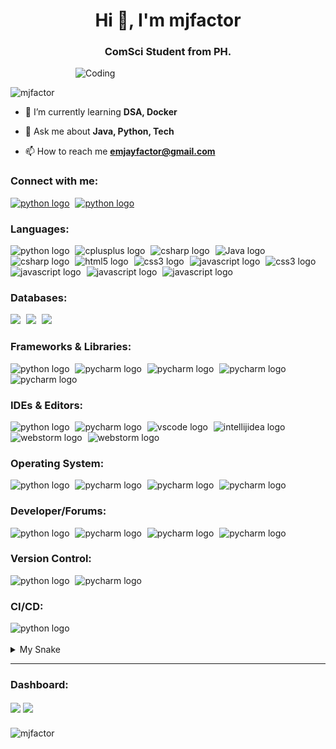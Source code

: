 <h1 align="center">Hi 👋, I'm mjfactor</h1>
<h3 align="center">ComSci Student from PH.</h3>
<img align="right" alt="Coding" width="400" src="https://raw.githubusercontent.com/gist/vininjr/d29bb07bdadb41e4b0923bc8fa748b1a/raw/88f20c9d749d756be63f22b09f3c4ac570bc5101/programming.gif">

<br>

<p align="left"> <img src="https://komarev.com/ghpvc/?username=mjfactor&label=Profile%20views&color=0e75b6&style=flat" alt="mjfactor" /> </p>

- 🌱 I’m currently learning **DSA, Docker**

- 💬 Ask me about **Java, Python, Tech**

- 📫 How to reach me **emjayfactor@gmail.com**


<h3 align="left">Connect with me:</h3>
<div align="left">
  <a href="https://www.facebook.com/profile.php?id=100009675437425"><img src="https://img.shields.io/badge/Facebook-%231877F2.svg?style=for-the-badge&logo=Facebook&logoColor=white" height="30"  alt="python logo"/></a>
  <img width="1"> 
  <a href="https://www.linkedin.com/in/emjay-factor-6b01ab209/"target="_blank" rel="noopener"><img src="https://img.shields.io/badge/linkedin-%230077B5.svg?style=for-the-badge&logo=linkedin&logoColor=white"  height="30" alt="python logo"/></a>
  <img width="1"> 
  
</div>

<h3 align="left">Languages:</h3>
<div align="left">
  <img src="https://img.shields.io/badge/Python-3776AB?logo=python&logoColor=white&style=for-the-badge" height="30" alt="python logo"  />
  <img width="1" />
  <img src="https://img.shields.io/badge/C++-00599C?logo=cplusplus&logoColor=white&style=for-the-badge" height="30" alt="cplusplus logo"  />
  <img width="1" />
  <img src="https://img.shields.io/badge/C Sharp-239120?logo=csharp&logoColor=white&style=for-the-badge" height="30" alt="csharp logo"  />
  <img width="1" />
  <img src="https://img.shields.io/badge/Java-ED8B00?style=for-the-badge&logo=openjdk&logoColor=white" height="30" alt="Java logo"  />
  <img width="1" />
  <img src="https://img.shields.io/badge/r-%23276DC3.svg?style=for-the-badge&logo=r&logoColor=white" height="30" alt="csharp logo"  />
  <img width="1" />
  <img src="https://img.shields.io/badge/HTML5-E34F26?logo=html5&logoColor=white&style=for-the-badge" height="30" alt="html5 logo"  />
  <img width="1" />
  <img src="https://img.shields.io/badge/CSS3-1572B6?logo=css3&logoColor=white&style=for-the-badge" height="30" alt="css3 logo"  />
  <img width="1" />
  <img src="https://img.shields.io/badge/JavaScript-F7DF1E?logo=javascript&logoColor=black&style=for-the-badge" height="30" alt="javascript logo"  />
  <img width="1" />
  <img src="https://img.shields.io/badge/shell_script-%23121011.svg?style=for-the-badge&logo=gnu-bash&logoColor=white" height="30" alt="css3 logo"  />
  <img width="1" />
  <img src="https://img.shields.io/badge/Windows%20Terminal-%234D4D4D.svg?style=for-the-badge&logo=windows-terminal&logoColor=white" height="30" alt="javascript logo"  />
  <img width="1" />
  <img src="https://img.shields.io/badge/PowerShell-%235391FE.svg?style=for-the-badge&logo=powershell&logoColor=white" height="30" alt="javascript logo"  />
  <img width="1" />
  <img src="https://img.shields.io/badge/markdown-%23000000.svg?style=for-the-badge&logo=markdown&logoColor=white" height="30" alt="javascript logo"  />
</div>

<h3 align="left">Databases:</h3>
<div align="left">
  <img src="https://img.shields.io/badge/firebase-a08021?style=for-the-badge&logo=firebase&logoColor=ffcd34"/>
  <img width="1" />
  <img src="https://img.shields.io/badge/mysql-4479A1.svg?style=for-the-badge&logo=mysql&logoColor=white"/>
  <img width="1" />
  <img src="https://img.shields.io/badge/MongoDB-%234ea94b.svg?style=for-the-badge&logo=mongodb&logoColor=white"/>
  <img width="1" />

<h3 align="left">Frameworks & Libraries:</h3>
<div align="left">
  <img src="https://img.shields.io/badge/javafx-%23FF0000.svg?style=for-the-badge&logo=javafx&logoColor=white" height="30" alt="python logo"  />
  <img width="1" />
  <img src="https://img.shields.io/badge/Qt-%23217346.svg?style=for-the-badge&logo=Qt&logoColor=white" height="30" alt="pycharm logo"  />
  <img width="1" />
  <img src="https://img.shields.io/badge/swing-red?style=for-the-badge&logo=coffeescript" height="30" alt="pycharm logo"  />
  <img width="1" />
  <img src="https://img.shields.io/badge/numpy-%23013243.svg?style=for-the-badge&logo=numpy&logoColor=white" height="30" alt="pycharm logo"  />
  <img width="1" />
  <img src="https://img.shields.io/badge/PyTorch-%23EE4C2C.svg?style=for-the-badge&logo=PyTorch&logoColor=white" height="30" alt="pycharm logo"  />
  <img width="1" />
</div>

<h3 align="left">IDEs & Editors:</h3>
<div align="left">
  <img src="https://img.shields.io/badge/NetBeansIDE-1B6AC6.svg?style=for-the-badge&logo=apache-netbeans-ide&logoColor=white" height="30" alt="python logo"  />
  <img width="1" />
  <img src="https://img.shields.io/badge/PyCharm-000000?logo=pycharm&logoColor=white&style=for-the-badge" height="30" alt="pycharm logo"  />
  <img width="1" />
  <img src="https://img.shields.io/badge/Visual Studio Code-007ACC?logo=visualstudiocode&logoColor=white&style=for-the-badge" height="30" alt="vscode logo"  />
  <img width="1" />
  <img src="https://img.shields.io/badge/IntelliJ IDEA-000000?logo=intellijidea&logoColor=white&style=for-the-badge" height="30" alt="intellijidea logo"  />
  <img width="1" />
  <img src="https://img.shields.io/badge/WebStorm-000000?logo=webstorm&logoColor=white&style=for-the-badge" height="30" alt="webstorm logo"  />
  <img width="1" />
  <img src="https://img.shields.io/badge/Rider-000000.svg?style=for-the-badge&logo=Rider&logoColor=white&color=black&labelColor=crimson" height="30" alt="webstorm logo"  />
</div>

<h3 align="left">Operating System:</h3>
<div align="left">
  <img src="https://img.shields.io/badge/Linux-FCC624?style=for-the-badge&logo=linux&logoColor=black" height="30" alt="python logo"  />
  <img width="1" />
  <img src="https://img.shields.io/badge/Windows-0078D6?style=for-the-badge&logo=windows&logoColor=white" height="30" alt="pycharm logo"  />
  <img width="1" />
  <img src="https://img.shields.io/badge/Kali-268BEE?style=for-the-badge&logo=kalilinux&logoColor=white" height="30" alt="pycharm logo"  />
  <img width="1" />
  <img src="https://img.shields.io/badge/Ubuntu-E95420?style=for-the-badge&logo=ubuntu&logoColor=white" height="30" alt="pycharm logo"  />
  <img width="1" />
</div>

<h3 align="left">Developer/Forums:</h3>
<div align="left">
  <img src="https://img.shields.io/badge/-Hackerrank-2EC866?style=for-the-badge&logo=HackerRank&logoColor=white" height="30" alt="python logo"  />
  <img width="1" />
  <img src="https://img.shields.io/badge/LeetCode-000000?style=for-the-badge&logo=LeetCode&logoColor=#d16c06" height="30" alt="pycharm logo"  />
  <img width="1" />
  <img src="https://img.shields.io/badge/-Stackoverflow-FE7A16?style=for-the-badge&logo=stack-overflow&logoColor=white" height="30" alt="pycharm logo"  />
  <img width="1" />
  <img src="https://img.shields.io/badge/XDA--Developers-%23AC6E2F.svg?style=for-the-badge&logo=XDA-Developers&logoColor=white" height="30" alt="pycharm logo"  />
  <img width="1" />
</div>

<h3 align="left">Version Control:</h3>
<div align="left">
  <img src="https://img.shields.io/badge/git-%23F05033.svg?style=for-the-badge&logo=git&logoColor=white" height="30" alt="python logo"  />
  <img width="1" />
  <img src="https://img.shields.io/badge/github-%23121011.svg?style=for-the-badge&logo=github&logoColor=white" height="30" alt="pycharm logo"  />
  <img width="1" />
</div>
<h3 align="left">CI/CD:</h3>
<div align="left">
  <img src="https://img.shields.io/badge/github%20actions-%232671E5.svg?style=for-the-badge&logo=githubactions&logoColor=white" height="30" alt="python logo"  />
  <img width="1" />
</div>
<br>
<details>
  <summary>My Snake</summary>
  <img src="https://github.com/mjfactor/mjfactor/blob/output/snake.svg" alt="Snake animation" />
</details>
<hr>
<h3 align="left">Dashboard:</h3>
<a href="">
  <img height=200 align="center" src="https://github-readme-stats-mjfctors-projects.vercel.app/api/top-langs?username=mjfactor&show_icons=true&theme=vision-friendly-dark&locale=en&layout=compact" /></a>
<a href="">
  <img height=200 align="center" src="https://github-readme-stats-mjfctors-projects.vercel.app/api?username=mjfactor&show_icons=true&theme=vision-friendly-dark&locale=en&layout=compact&langs_count=8&card_width=320"/></a>

###  
<img align="center" src="https://github-readme-streak-stats.herokuapp.com/?user=mjfactor&theme=vision-friendly-dark" alt="mjfactor" />




